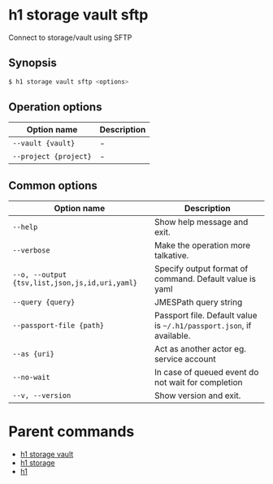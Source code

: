 
# h1 storage vault sftp

Connect to storage/vault using SFTP

## Synopsis

```bash
$ h1 storage vault sftp <options>
```

## Operation options

| Option name               | Description |
| ------------------------- | ----------- |
| ```--vault {vault}```     | -           |
| ```--project {project}``` | -           |

## Common options

| Option name                                        | Description                                                              |
| -------------------------------------------------- | ------------------------------------------------------------------------ |
| ```--help```                                       | Show help message and exit.                                              |
| ```--verbose```                                    | Make the operation more talkative.                                       |
| ```--o, --output {tsv,list,json,js,id,uri,yaml}``` | Specify output format of command. Default value is yaml                  |
| ```--query {query}```                              | JMESPath query string                                                    |
| ```--passport-file {path}```                       | Passport file. Default value is ```~/.h1/passport.json```, if available. |
| ```--as {uri}```                                   | Act as another actor eg. service account                                 |
| ```--no-wait```                                    | In case of queued event do not wait for completion                       |
| ```--v, --version```                               | Show version and exit.                                                   |

# Parent commands

* [h1 storage vault](./../README.md)
* [h1 storage](./../../README.md)
* [h1](./../../../README.md)
